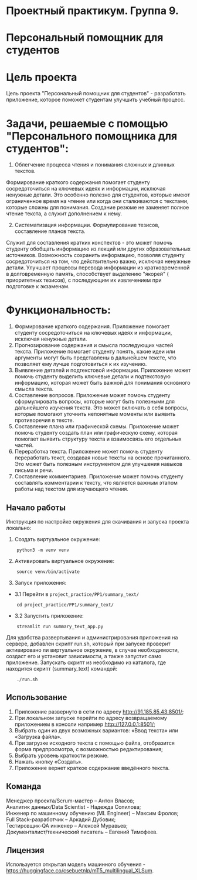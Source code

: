 # Проектный практикум. Группа 9.

# Персональный помощник для студентов

# Цель проекта

Цель проекта "Персональный помощник для студентов" - разработать приложение, которое поможет студентам улучшить учебный
процесс.

# Задачи, решаемые с помощью "Персонального помощника для студентов":

1. Облегчение процесса чтения и понимания сложных и длинных текстов.

Формирование краткого содержания помогает студенту сосредоточиться на ключевых
идеях и информации, исключая ненужные детали. Это особенно полезно для студентов,
которые имеют ограниченное время на чтение или когда они сталкиваются с текстами,
которые сложны для понимания. Создание резюме не заменяет полное чтение текста, а служит дополнением к нему.

2. Систематизация информации. Формулирование тезисов, составление планов текста.

Служит для составления кратких конспектов - это может помочь студенту обобщать информацию из лекций или других
образовательных источников. Возможность сохранить информацию, позволяя
студенту сосредоточиться на том, что действительно важно, исключая ненужные детали.
Улучшает процессы перевода информации из кратковременной в долговременную память, способствует выделению "якорей" (
приоритетных тезисов),
с последующим их извлечением при подготовке к экзаменам.

# Функциональность:

1. Формирование краткого содержания. Приложение помогает студенту сосредоточиться на ключевых
   идеях и информации, исключая ненужные детали.
2. Прогнозирование содержания и смысла последующих частей текста. Приложение помогает студенту понять, какие идеи или
   аргументы
   могут быть представлены в дальнейшем тексте, что позволяет ему лучше подготовиться к их изучению.
3. Выявление деталей и подтекстовой информации. Приложение может помочь студенту выделить ключевые детали и подтекстовую
   информацию, которая может быть важной для понимания основного смысла текста.
4. Составление вопросов. Приложение может помочь студенту сформулировать вопросы, которые могут быть полезными для
   дальнейшего изучения текста. Это может включать в себя вопросы, которые помогают уточнить непонятные моменты или
   выявить противоречия в тексте.
5. Составление плана или графической схемы. Приложение может помочь студенту создать план или графическую схему,
   которая помогает выявить структуру текста и взаимосвязь его отдельных частей.
6. Переработка текста. Приложение может помочь студенту переработать текст, создавая новые тексты на основе
   прочитанного.
   Это может быть полезным инструментом для улучшения навыков письма и речи.
7. Составление комментариев. Приложение может помочь студенту составлять комментарии к тексту, что является важным
   этапом
   работы над текстом для изучающего чтения.

## Начало работы

Инструкция по настройке окружения для скачивания и запуска проекта локально:

1) Создать виртуальное окружение:

```
    python3 -m venv venv
```

2) Активировать виртуальное окружение:

```
    source venv/bin/activate
```

3) Запуск приложения:

- 3.1 Перейти в `project_practice/PP1/summary_text/`

```
    cd project_practice/PP1/summary_text/
```

- 3.2 Запустить приложение:

```
    streamlit run summary_text_app.py
```

Для удобства развертывания и администрирования приложения на сервере, добавлен скрипт run.sh, который при запуске
проверит активировано ли виртуальное окружение, в случае необходимости, создаст его и установит зависимости, а также
запустит само приложение. Запускать скрипт из необходимо из каталога, где находится скрипт (summary_text) командой:

```
    ./run.sh
```

## Использование

1. Приложение развернуто в сети по адресу http://91.185.85.43:8501/;
2. При локальном запуске перейти по адресу возвращаемому приложением в консоли например http://127.0.0.1:8501/;
3. Выбрать один из двух возможных вариантов: «Ввод текста» или «Загрузка файла».
4. При загрузке исходного текста с помощью файла, отобразится форма предпросмотра, с возможностью редактирования;
5. Выбрать уровень краткости резюме.
6. Нажать кнопку «Создать». 
7. Приложение вернет краткое содержание введённого текста.

## Команда

Менеджер проекта/Scrum-мастер – Антон Власов;  
Аналитик данных/Data Scientist - Надежда Сопилова;  
Инженер по машинному обучению (ML Engineer) – Максим Фролов;  
Full Stack-разработчик – Аркадий Дубовик;  
Тестировщик-QA инженер – Алексей Муравьев;  
Документалист/технический писатель – Евгений Тимофеев.

## Лицензия

Используется открытая модель машинного обучения - https://huggingface.co/csebuetnlp/mT5_multilingual_XLSum.

